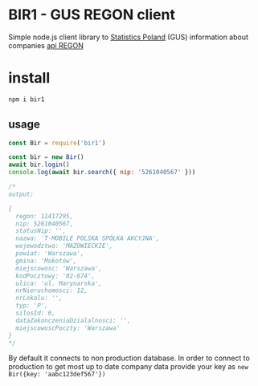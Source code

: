 # BIR1 - GUS REGON client #

Simple node.js client library to [Statistics
Poland](https://en.wikipedia.org/wiki/Statistics_Poland) (GUS) information about
companies [api REGON](https://api.stat.gov.pl/Home/RegonApi)

# install

```bash
npm i bir1
```

## usage

```javascript
const Bir = require('bir1')

const bir = new Bir()
await bir.login()
console.log(await bir.search({ nip: '5261040567' }))

/*
output: 

{
  regon: 11417295,
  nip: 5261040567,
  statusNip: '',
  nazwa: 'T-MOBILE POLSKA SPÓŁKA AKCYJNA',
  wojewodztwo: 'MAZOWIECKIE',
  powiat: 'Warszawa',
  gmina: 'Mokotów',
  miejscowosc: 'Warszawa',
  kodPocztowy: '02-674',
  ulica: 'ul. Marynarska',
  nrNieruchomosci: 12,
  nrLokalu: '',
  typ: 'P',
  silosId: 6,
  dataZakonczeniaDzialalnosci: '',
  miejscowoscPoczty: 'Warszawa'
}
*/

```

By default it connects to non production database. In order to connect to
production to get most up to date company data provide your key as `new
Bir({key: 'aabc123def567'})` 
